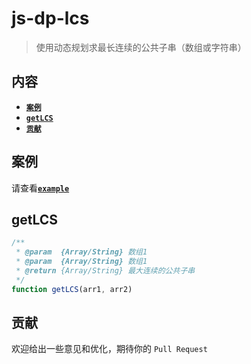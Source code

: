 # js-dp-lcs

> 使用动态规划求最长连续的公共子串（数组或字符串）

## 内容

- [**`案例`**](#案例)
- [**`getLCS`**](#getLCS)
- [**`贡献`**](#贡献)

## 案例

请查看[**`example`**](https://github.com/wanls4583/js-dp-lcs/tree/master/src/example)

## getLCS

```javascript
/**
 * @param  {Array/String} 数组1
 * @param  {Array/String} 数组1
 * @return {Array/String} 最大连续的公共子串
 */
function getLCS(arr1, arr2)
```

## 贡献

欢迎给出一些意见和优化，期待你的 `Pull Request`